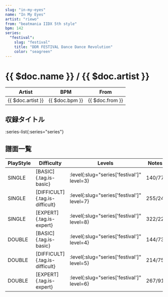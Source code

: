 ```yaml
---
slug: "in-my-eyes"
name: "In My Eyes"
artist: "riewo"
from: "beatmania IIDX 5th style"
bpm: 142
series:
  "festival":
    slug: "festival"
    title: "DDR FESTIVAL Dance Dance Revolution"
    color: "seagreen"
---
```


# {{ $doc.name }} / {{ $doc.artist }}

|Artist|BPM|From|
|------|---|----|
|{{ $doc.artist }}|{{ $doc.bpm }}|{{ $doc.from }}|

## 収録タイトル

:series-list{:series="series"}

## 譜面一覧

|PlayStyle|Difficulty|Levels|Notes|Movie|
|---------|----------|------|-----|-----|
|SINGLE|[BASIC]{.tag.is-basic}|:level{:slug="series['festival']" level=3}|140/77||
|SINGLE|[DIFFICULT]{.tag.is-difficult}|:level{:slug="series['festival']" level=7}|255/24||
|SINGLE|[EXPERT]{.tag.is-expert}|:level{:slug="series['festival']" level=8}|322/22||
|DOUBLE|[BASIC]{.tag.is-basic}|:level{:slug="series['festival']" level=4}|144/73||
|DOUBLE|[DIFFICULT]{.tag.is-difficult}|:level{:slug="series['festival']" level=5}|214/75||
|DOUBLE|[EXPERT]{.tag.is-expert}|:level{:slug="series['festival']" level=6}|267/91||
